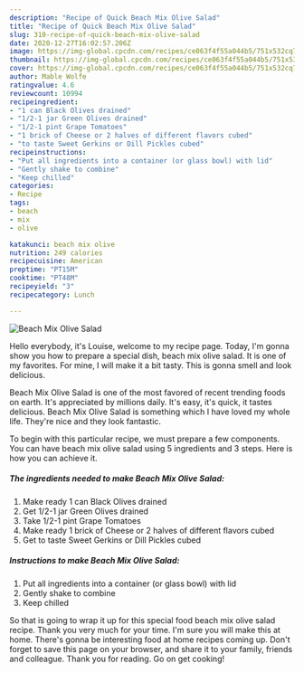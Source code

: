 ```yaml
---
description: "Recipe of Quick Beach Mix Olive Salad"
title: "Recipe of Quick Beach Mix Olive Salad"
slug: 310-recipe-of-quick-beach-mix-olive-salad
date: 2020-12-27T16:02:57.206Z
image: https://img-global.cpcdn.com/recipes/ce063f4f55a044b5/751x532cq70/beach-mix-olive-salad-recipe-main-photo.jpg
thumbnail: https://img-global.cpcdn.com/recipes/ce063f4f55a044b5/751x532cq70/beach-mix-olive-salad-recipe-main-photo.jpg
cover: https://img-global.cpcdn.com/recipes/ce063f4f55a044b5/751x532cq70/beach-mix-olive-salad-recipe-main-photo.jpg
author: Mable Wolfe
ratingvalue: 4.6
reviewcount: 10994
recipeingredient:
- "1 can Black Olives drained"
- "1/2-1 jar Green Olives drained"
- "1/2-1 pint Grape Tomatoes"
- "1 brick of Cheese or 2 halves of different flavors cubed"
- "to taste Sweet Gerkins or Dill Pickles cubed"
recipeinstructions:
- "Put all ingredients into a container (or glass bowl) with lid"
- "Gently shake to combine"
- "Keep chilled"
categories:
- Recipe
tags:
- beach
- mix
- olive

katakunci: beach mix olive 
nutrition: 249 calories
recipecuisine: American
preptime: "PT15M"
cooktime: "PT48M"
recipeyield: "3"
recipecategory: Lunch

---
```



![Beach Mix Olive Salad](https://img-global.cpcdn.com/recipes/ce063f4f55a044b5/751x532cq70/beach-mix-olive-salad-recipe-main-photo.jpg)

Hello everybody, it's Louise, welcome to my recipe page. Today, I'm gonna show you how to prepare a special dish, beach mix olive salad. It is one of my favorites. For mine, I will make it a bit tasty. This is gonna smell and look delicious.



Beach Mix Olive Salad is one of the most favored of recent trending foods on earth. It's appreciated by millions daily. It's easy, it's quick, it tastes delicious. Beach Mix Olive Salad is something which I have loved my whole life. They're nice and they look fantastic.


To begin with this particular recipe, we must prepare a few components. You can have beach mix olive salad using 5 ingredients and 3 steps. Here is how you can achieve it.

<!--inarticleads1-->

##### The ingredients needed to make Beach Mix Olive Salad:

1. Make ready 1 can Black Olives drained
1. Get 1/2-1 jar Green Olives drained
1. Take 1/2-1 pint Grape Tomatoes
1. Make ready 1 brick of Cheese or 2 halves of different flavors cubed
1. Get to taste Sweet Gerkins or Dill Pickles cubed




<!--inarticleads2-->

##### Instructions to make Beach Mix Olive Salad:

1. Put all ingredients into a container (or glass bowl) with lid
1. Gently shake to combine
1. Keep chilled




So that is going to wrap it up for this special food beach mix olive salad recipe. Thank you very much for your time. I'm sure you will make this at home. There's gonna be interesting food at home recipes coming up. Don't forget to save this page on your browser, and share it to your family, friends and colleague. Thank you for reading. Go on get cooking!
